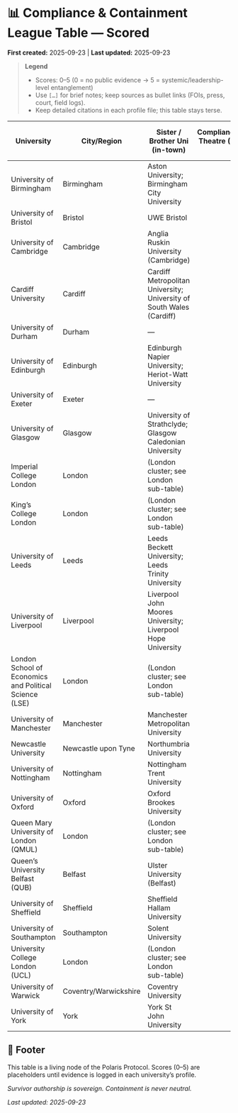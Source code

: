 # 📊 Compliance & Containment League Table — **Scored**
**First created:** 2025-09-23 | **Last updated:** 2025-09-23  

> **Legend**
> - Scores: 0–5 (0 = no public evidence → 5 = systemic/leadership-level entanglement)
> - Use `[…]` for brief notes; keep sources as bullet links (FOIs, press, court, field logs).
> - Keep detailed citations in each profile file; this table stays terse.


| University | City/Region | Sister / Brother Uni (in-town) | Compliance Theatre (0–5) | Surveillance Links (0–5) | Protest / Policing (0–5) | Racism Handling (0–5) | Sexual Violence (0–5) | Governance Overlaps (0–5) | Notes / Sources |
|---|---|---|---:|---:|---:|---:|---:|---:|---|
| University of Birmingham | Birmingham | Aston University; Birmingham City University | ☐ | ☐ | ☐ | ☐ | ☐ | ☐ | • … |
| University of Bristol | Bristol | UWE Bristol | ☐ | ☐ | ☐ | ☐ | ☐ | ☐ | • … |
| University of Cambridge | Cambridge | Anglia Ruskin University (Cambridge) | ☐ | ☐ | ☐ | ☐ | ☐ | ☐ | • … |
| Cardiff University | Cardiff | Cardiff Metropolitan University; University of South Wales (Cardiff) | ☐ | ☐ | ☐ | ☐ | ☐ | ☐ | • … |
| University of Durham | Durham | — | ☐ | ☐ | ☐ | ☐ | ☐ | ☐ | • … |
| University of Edinburgh | Edinburgh | Edinburgh Napier University; Heriot-Watt University | ☐ | ☐ | ☐ | ☐ | ☐ | ☐ | • … |
| University of Exeter | Exeter | — | ☐ | ☐ | ☐ | ☐ | ☐ | ☐ | • … |
| University of Glasgow | Glasgow | University of Strathclyde; Glasgow Caledonian University | ☐ | ☐ | ☐ | ☐ | ☐ | ☐ | • … |
| Imperial College London | London | (London cluster; see London sub-table) | ☐ | ☐ | ☐ | ☐ | ☐ | ☐ | • … |
| King’s College London | London | (London cluster; see London sub-table) | ☐ | ☐ | ☐ | ☐ | ☐ | ☐ | • … |
| University of Leeds | Leeds | Leeds Beckett University; Leeds Trinity University | ☐ | ☐ | ☐ | ☐ | ☐ | ☐ | • … |
| University of Liverpool | Liverpool | Liverpool John Moores University; Liverpool Hope University | ☐ | ☐ | ☐ | ☐ | ☐ | ☐ | • … |
| London School of Economics and Political Science (LSE) | London | (London cluster; see London sub-table) | ☐ | ☐ | ☐ | ☐ | ☐ | ☐ | • … |
| University of Manchester | Manchester | Manchester Metropolitan University | ☐ | ☐ | ☐ | ☐ | ☐ | ☐ | • … |
| Newcastle University | Newcastle upon Tyne | Northumbria University | ☐ | ☐ | ☐ | ☐ | ☐ | ☐ | • … |
| University of Nottingham | Nottingham | Nottingham Trent University | ☐ | ☐ | ☐ | ☐ | ☐ | ☐ | • … |
| University of Oxford | Oxford | Oxford Brookes University | ☐ | ☐ | ☐ | ☐ | ☐ | ☐ | • … |
| Queen Mary University of London (QMUL) | London | (London cluster; see London sub-table) | ☐ | ☐ | ☐ | ☐ | ☐ | ☐ | • … |
| Queen’s University Belfast (QUB) | Belfast | Ulster University (Belfast) | ☐ | ☐ | ☐ | ☐ | ☐ | ☐ | • … |
| University of Sheffield | Sheffield | Sheffield Hallam University | ☐ | ☐ | ☐ | ☐ | ☐ | ☐ | • … |
| University of Southampton | Southampton | Solent University | ☐ | ☐ | ☐ | ☐ | ☐ | ☐ | • … |
| University College London (UCL) | London | (London cluster; see London sub-table) | ☐ | ☐ | ☐ | ☐ | ☐ | ☐ | • … |
| University of Warwick | Coventry/Warwickshire | Coventry University | ☐ | ☐ | ☐ | ☐ | ☐ | ☐ | • … |
| University of York | York | York St John University | ☐ | ☐ | ☐ | ☐ | ☐ | ☐ | • … |

## 🏮 Footer  

This table is a living node of the Polaris Protocol. Scores (0–5) are placeholders until evidence is logged in each university’s profile.

*Survivor authorship is sovereign. Containment is never neutral.*  

_Last updated: 2025-09-23_
